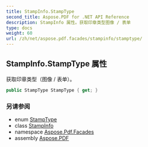 ```yaml
---
title: StampInfo.StampType
second_title: Aspose.PDF for .NET API Reference
description: StampInfo 属性。获取印章类型图像 / 表单
type: docs
weight: 60
url: /zh/net/aspose.pdf.facades/stampinfo/stamptype/
---
```

## StampInfo.StampType 属性

获取印章类型（图像 / 表单）。

```csharp
public StampType StampType { get; }
```

### 另请参阅

* enum [StampType](../../stamptype/)
* class [StampInfo](../)
* namespace [Aspose.Pdf.Facades](../../../aspose.pdf.facades/)
* assembly [Aspose.PDF](../../../)